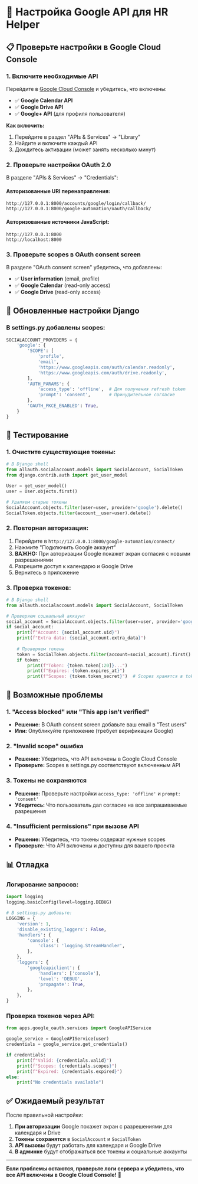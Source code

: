 # 🔧 Настройка Google API для HR Helper

## 📋 **Проверьте настройки в Google Cloud Console**

### **1. Включите необходимые API**

Перейдите в [Google Cloud Console](https://console.cloud.google.com/) и убедитесь, что включены:

- ✅ **Google Calendar API**
- ✅ **Google Drive API**
- ✅ **Google+ API** (для профиля пользователя)

**Как включить:**
1. Перейдите в раздел "APIs & Services" → "Library"
2. Найдите и включите каждый API
3. Дождитесь активации (может занять несколько минут)

### **2. Проверьте настройки OAuth 2.0**

В разделе "APIs & Services" → "Credentials":

#### **Авторизованные URI перенаправления:**
```
http://127.0.0.1:8000/accounts/google/login/callback/
http://127.0.0.1:8000/google-automation/oauth/callback/
```

#### **Авторизованные источники JavaScript:**
```
http://127.0.0.1:8000
http://localhost:8000
```

### **3. Проверьте scopes в OAuth consent screen**

В разделе "OAuth consent screen" убедитесь, что добавлены:

- ✅ **User information** (email, profile)
- ✅ **Google Calendar** (read-only access)
- ✅ **Google Drive** (read-only access)

## 🔄 **Обновленные настройки Django**

### **В settings.py добавлены scopes:**
```python
SOCIALACCOUNT_PROVIDERS = {
    'google': {
        'SCOPE': [
            'profile',
            'email',
            'https://www.googleapis.com/auth/calendar.readonly',
            'https://www.googleapis.com/auth/drive.readonly',
        ],
        'AUTH_PARAMS': {
            'access_type': 'offline',  # Для получения refresh token
            'prompt': 'consent',       # Принудительное согласие
        },
        'OAUTH_PKCE_ENABLED': True,
    }
}
```

## 🧪 **Тестирование**

### **1. Очистите существующие токены:**
```python
# В Django shell
from allauth.socialaccount.models import SocialAccount, SocialToken
from django.contrib.auth import get_user_model

User = get_user_model()
user = User.objects.first()

# Удаляем старые токены
SocialAccount.objects.filter(user=user, provider='google').delete()
SocialToken.objects.filter(account__user=user).delete()
```

### **2. Повторная авторизация:**
1. Перейдите в `http://127.0.0.1:8000/google-automation/connect/`
2. Нажмите "Подключить Google аккаунт"
3. **ВАЖНО:** При авторизации Google покажет экран согласия с новыми разрешениями
4. Разрешите доступ к календарю и Google Drive
5. Вернитесь в приложение

### **3. Проверка токенов:**
```python
# В Django shell
from allauth.socialaccount.models import SocialAccount, SocialToken

# Проверяем социальный аккаунт
social_account = SocialAccount.objects.filter(user=user, provider='google').first()
if social_account:
    print(f"Account: {social_account.uid}")
    print(f"Extra data: {social_account.extra_data}")
    
    # Проверяем токены
    token = SocialToken.objects.filter(account=social_account).first()
    if token:
        print(f"Token: {token.token[:20]}...")
        print(f"Expires: {token.expires_at}")
        print(f"Scopes: {token.token_secret}")  # Scopes хранятся в token_secret
```

## 🚨 **Возможные проблемы**

### **1. "Access blocked" или "This app isn't verified"**
- **Решение:** В OAuth consent screen добавьте ваш email в "Test users"
- **Или:** Опубликуйте приложение (требует верификации Google)

### **2. "Invalid scope" ошибка**
- **Решение:** Убедитесь, что API включены в Google Cloud Console
- **Проверьте:** Scopes в settings.py соответствуют включенным API

### **3. Токены не сохраняются**
- **Решение:** Проверьте настройки `access_type: 'offline'` и `prompt: 'consent'`
- **Убедитесь:** Что пользователь дал согласие на все запрашиваемые разрешения

### **4. "Insufficient permissions" при вызове API**
- **Решение:** Убедитесь, что токены содержат нужные scopes
- **Проверьте:** Что API включены и доступны для вашего проекта

## 📊 **Отладка**

### **Логирование запросов:**
```python
import logging
logging.basicConfig(level=logging.DEBUG)

# В settings.py добавьте:
LOGGING = {
    'version': 1,
    'disable_existing_loggers': False,
    'handlers': {
        'console': {
            'class': 'logging.StreamHandler',
        },
    },
    'loggers': {
        'googleapiclient': {
            'handlers': ['console'],
            'level': 'DEBUG',
            'propagate': True,
        },
    },
}
```

### **Проверка токенов через API:**
```python
from apps.google_oauth.services import GoogleAPIService

google_service = GoogleAPIService(user)
credentials = google_service.get_credentials()

if credentials:
    print(f"Valid: {credentials.valid}")
    print(f"Scopes: {credentials.scopes}")
    print(f"Expired: {credentials.expired}")
else:
    print("No credentials available")
```

## ✅ **Ожидаемый результат**

После правильной настройки:

1. **При авторизации** Google покажет экран с разрешениями для календаря и Drive
2. **Токены сохранятся** в `SocialAccount` и `SocialToken`
3. **API вызовы** будут работать для календаря и Google Drive
4. **В админке** будут отображаться все токены и социальные аккаунты

---

**Если проблемы остаются, проверьте логи сервера и убедитесь, что все API включены в Google Cloud Console!** 🚀

